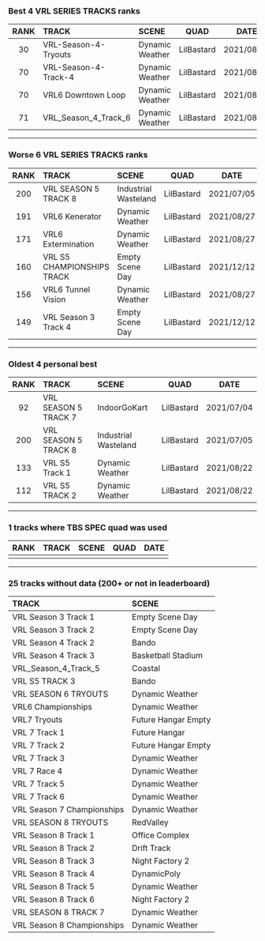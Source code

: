 ### Best 4 VRL SERIES TRACKS ranks
|RANK|TRACK|SCENE|QUAD|DATE|
|:---:|:---|:---|:---:|:---:|
|30|VRL-Season-4-Tryouts|Dynamic Weather|LilBastard|2021/08/24|
|70|VRL-Season-4-Track-4|Dynamic Weather|LilBastard|2021/08/24|
|70|VRL6 Downtown Loop|Dynamic Weather|LilBastard|2021/08/27|
|71|VRL_Season_4_Track_6|Dynamic Weather|LilBastard|2021/08/28|
---
### Worse 6 VRL SERIES TRACKS ranks
|RANK|TRACK|SCENE|QUAD|DATE|
|:---:|:---|:---|:---:|:---:|
|200|VRL SEASON 5 TRACK 8|Industrial Wasteland|LilBastard|2021/07/05|
|191|VRL6 Kenerator|Dynamic Weather|LilBastard|2021/08/27|
|171|VRL6 Extermination|Dynamic Weather|LilBastard|2021/08/27|
|160|VRL S5 CHAMPIONSHIPS TRACK|Empty Scene Day|LilBastard|2021/12/12|
|156|VRL6 Tunnel Vision|Dynamic Weather|LilBastard|2021/08/27|
|149|VRL Season 3 Track 4|Empty Scene Day|LilBastard|2021/12/12|
---
### Oldest 4 personal best
|RANK|TRACK|SCENE|QUAD|DATE|
|:---:|:---|:---|:---:|:---:|
|92|VRL SEASON 5 TRACK 7|IndoorGoKart|LilBastard|2021/07/04|
|200|VRL SEASON 5 TRACK 8|Industrial Wasteland|LilBastard|2021/07/05|
|133|VRL S5 Track 1|Dynamic Weather|LilBastard|2021/08/22|
|112|VRL S5 TRACK 2|Dynamic Weather|LilBastard|2021/08/22|
---
### 1 tracks where TBS SPEC quad was used
|RANK|TRACK|SCENE|QUAD|DATE|
|:---:|:---|:---|:---:|:---:|
||||||
---
### 25 tracks without data (200+ or not in leaderboard)
|TRACK|SCENE|
|:---|:---|
|VRL Season 3 Track 1|Empty Scene Day|
|VRL Season 3 Track 2|Empty Scene Day|
|VRL Season 4 Track 2|Bando|
|VRL Season 4 Track 3|Basketball Stadium|
|VRL_Season_4_Track_5|Coastal|
|VRL S5 TRACK 3|Bando|
|VRL SEASON 6 TRYOUTS|Dynamic Weather|
|VRL6 Championships|Dynamic Weather|
|VRL7 Tryouts|Future Hangar Empty|
|VRL 7 Track 1|Future Hangar|
|VRL 7 Track 2|Future Hangar Empty|
|VRL 7 Track 3|Dynamic Weather|
|VRL 7 Race 4|Dynamic Weather|
|VRL 7 Track 5|Dynamic Weather|
|VRL 7 Track 6|Dynamic Weather|
|VRL Season 7 Championships|Dynamic Weather|
|VRL SEASON 8 TRYOUTS|RedValley|
|VRL Season 8 Track 1|Office Complex|
|VRL Season 8 Track 2|Drift Track|
|VRL Season 8 Track 3|Night Factory 2|
|VRL Season 8 Track 4|DynamicPoly|
|VRL Season 8 Track 5|Dynamic Weather|
|VRL Season 8 Track 6|Night Factory 2|
|VRL SEASON 8 TRACK 7|Dynamic Weather|
|VRL Season 8 Championships|Dynamic Weather|
